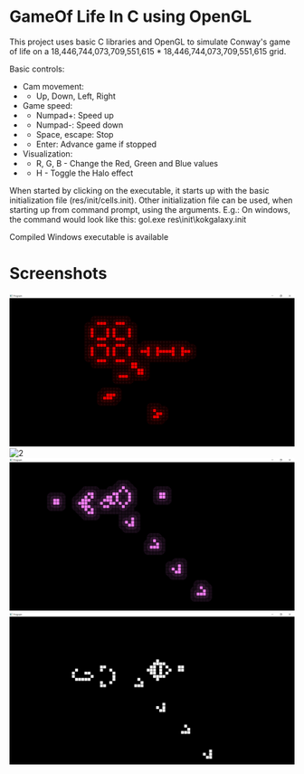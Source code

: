 # GameOf Life In C using OpenGL


This project uses basic C libraries and OpenGL to simulate Conway's game of life on a 18,446,744,073,709,551,615 * 18,446,744,073,709,551,615 grid.

Basic controls:

- Cam movement:
- - Up, Down, Left, Right
- Game speed:
- - Numpad+: Speed up
- - Numpad-: Speed down
- - Space, escape: Stop
- - Enter: Advance game if stopped
- Visualization:
- - R, G, B - Change the Red, Green and Blue values
- - H - Toggle the Halo effect


When started by clicking on the executable, it starts up with the basic initialization file (res/init/cells.init).
Other initialization file can be used, when starting up from command prompt, using the arguments. E.g.: On windows, the command would look like this: gol.exe res\init\kokgalaxy.init

Compiled Windows executable is available


# Screenshots
![1](https://github.com/FeaXR/GameOfLife/blob/71c5c7fa3d22bca71b1db95a639d6b44d5ae7c84/Screenshots/screemshot1.png)
![2](https://github.com/FeaXR/GameOfLife/blob/71c5c7fa3d22bca71b1db95a639d6b44d5ae7c84/Screenshots/screemshot2.png)
![3](https://github.com/FeaXR/GameOfLife/blob/71c5c7fa3d22bca71b1db95a639d6b44d5ae7c84/Screenshots/screemshot3.png)
![4](https://github.com/FeaXR/GameOfLife/blob/71c5c7fa3d22bca71b1db95a639d6b44d5ae7c84/Screenshots/screemshot4.png)